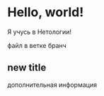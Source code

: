 # Hello, world!

Я учусь в Нетологии!


файл в ветке бранч

## new title

дополнительная информация

